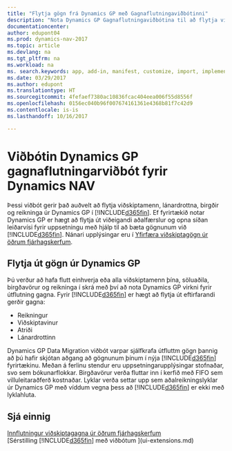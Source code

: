 ```yaml
---
title: "Flytja gögn frá Dynamics GP með Gagnaflutningaviðbótinni"
description: "Nota Dynamics GP Gagnaflutningaviðbótina til að flytja viðskiptamenn, lánardrottna, birgðir og reikninga úr Dynamics GP í Dynamics NAV."
documentationcenter: 
author: edupont04
ms.prod: dynamics-nav-2017
ms.topic: article
ms.devlang: na
ms.tgt_pltfrm: na
ms.workload: na
ms. search.keywords: app, add-in, manifest, customize, import, implement
ms.date: 03/29/2017
ms.author: edupont
ms.translationtype: HT
ms.sourcegitcommit: 4fefaef7380ac10836fcac404eea006f55d8556f
ms.openlocfilehash: 0156ec040b96f007674161361e4368b81f7c42d9
ms.contentlocale: is-is
ms.lasthandoff: 10/16/2017

---
```

# <a name="the-dynamics-gp-data-migration-extension-for-dynamics-nav"></a>Viðbótin Dynamics GP gagnaflutningarviðbót fyrir Dynamics NAV
Þessi viðbót gerir það auðvelt að flytja viðskiptamenn, lánardrottna, birgðir og reikninga úr Dynamics GP í [!INCLUDE[d365fin](includes/d365fin_md.md)]. Ef fyrirtækið notar Dynamics GP er hægt að flytja út viðeigandi aðalfærslur og opna síðan leiðarvísi fyrir uppsetningu með hjálp til að bæta gögnunum við [!INCLUDE[d365fin](includes/d365fin_md.md)]. Nánari upplýsingar eru í [Yfirfæra viðskiptagögn úr öðrum fjárhagskerfum](upload-data.md).

## <a name="exporting-data-from-dynamics-gp"></a>Flytja út gögn úr Dynamics GP
Þú verður að hafa flutt einhverja eða alla viðskiptamenn þína, söluaðila, birgðavörur og reikninga í skrá með því að nota Dynamics GP virkni fyrir útflutning gagna. Fyrir [!INCLUDE[d365fin](includes/d365fin_md.md)] er hægt að flytja út eftirfarandi gerðir gagna:

* Reikningur  
* Viðskiptavinur  
* Atriði  
* Lánardrottinn  

Dynamics GP Data Migration viðbót varpar sjálfkrafa útfluttm gögn þannig að þú hafir skjótan aðgang að gögnunum þínum í nýja [!INCLUDE[d365fin](includes/d365fin_md.md)] fyrirtækinu. Meðan á ferlinu stendur eru uppsetningarupplýsingar stofnaðar, svo sem bókunarflokkar. Birgðavörur verða fluttar inn í kerfið með FIFO sem villuleitaraðferð kostnaðar. Lyklar verða settar upp sem aðalreikningslyklar úr Dynamics GP með víddum vegna þess að [!INCLUDE[d365fin](includes/d365fin_long_md.md)] er ekki með lyklahluta.

## <a name="see-also"></a>Sjá einnig
[Innflutningur viðskiptagagna úr öðrum fjárhagskerfum](upload-data.md)  
[Sérstilling [!INCLUDE[d365fin](includes/d365fin_md.md)] með viðbótum ](ui-extensions.md)  

